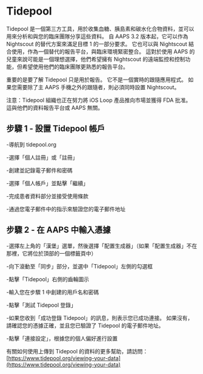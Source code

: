 # Tidepool

Tidepool 是一個第三方工具，用於收集血糖、胰島素和碳水化合物資料，並可以用來分析和與您的臨床團隊分享這些資料。 自 AAPS 3.2 版本起，它可以作為 Nightscout 的替代方案來滿足目標 1 的一部分要求。 它也可以與 Nightscout 結合使用，作為一個替代的報告平台，與臨床環境緊密整合。 這對於使用 AAPS 的兒童來說可能是一個理想選擇，他們希望擁有 Nightscout 的遠端監控和控制功能，但希望使用他們的臨床團隊更熟悉的報告平台。

重要的是要了解 Tidepool 只是用於報告。 它不是一個實時的跟隨應用程式。 如果您需要除了主 AAPS 手機之外的跟隨者，則必須同時設置 Nightscout。

注意：Tidepool 組織也正在努力將 iOS Loop 產品推向市場並獲得 FDA 批准。 這與他們的資料報告平台或 AAPS 無關。

## 步驟 1 - 設置 Tidepool 帳戶

-導航到 tidepool.org

-選擇「個人註冊」或「註冊」

-創建並記錄電子郵件和密碼

-選擇「個人帳戶」並點擊「繼續」

-完成患者資料部分並接受使用條款

-通過您電子郵件中的指示來驗證您的電子郵件地址

## 步驟 2 - 在 AAPS 中輸入憑據

-選擇左上角的「漢堡」選單，然後選擇「配置生成器」（如果「配置生成器」不在那裡，它將位於頂部的一個標籤頁中）

-向下滾動至「同步」部分，並選中「Tidepool」左側的勾選框

-點擊「Tidepool」右側的齒輪圖示

-輸入您在步驟 1 中創建的用戶名和密碼

-點擊「測試 Tidepool 登錄」

-如果您收到「成功登錄 Tidepool」的訊息，則表示您已成功連接。 如果沒有，請確認您的憑據正確，並且您已驗證了 Tidepool 的電子郵件地址。

-點擊「連接設定」，根據您的個人偏好進行設置

有關如何使用上傳到 Tidepool 的資料的更多幫助，請訪問：[https://www.tidepool.org/viewing-your-data](https://www.tidepool.org/viewing-your-data)
